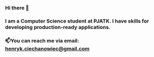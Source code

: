 ### Hi there 👋
### I am a Computer Science student at PJATK. I have skills for developing production-ready applications.
### 📫You can reach me via email: henryk.ciechanowiec@gmail.com

<!--
**henry-ciech/henry-ciech** is a ✨ _special_ ✨ repository because its `README.md` (this file) appears on your GitHub profile.

Here are some ideas to get you started:

- 🔭 I’m currently working on ...
- 🌱 I’m currently learning ...
- 👯 I’m looking to collaborate on ...
- 🤔 I’m looking for help with ...
- 💬 Ask me about ...
- 📫 How to reach me: ...
- 😄 Pronouns: ...
- ⚡ Fun fact: ...
-->
